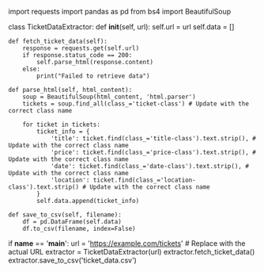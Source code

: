 import requests
import pandas as pd
from bs4 import BeautifulSoup

class TicketDataExtractor:
    def __init__(self, url):
        self.url = url
        self.data = []

    def fetch_ticket_data(self):
        response = requests.get(self.url)
        if response.status_code == 200:
            self.parse_html(response.content)
        else:
            print("Failed to retrieve data")

    def parse_html(self, html_content):
        soup = BeautifulSoup(html_content, 'html.parser')
        tickets = soup.find_all(class_='ticket-class') # Update with the correct class name

        for ticket in tickets:
            ticket_info = {
                'title': ticket.find(class_='title-class').text.strip(), # Update with the correct class name
                'price': ticket.find(class_='price-class').text.strip(), # Update with the correct class name
                'date': ticket.find(class_='date-class').text.strip(), # Update with the correct class name
                'location': ticket.find(class_='location-class').text.strip() # Update with the correct class name
            }
            self.data.append(ticket_info)

    def save_to_csv(self, filename):
        df = pd.DataFrame(self.data)
        df.to_csv(filename, index=False)

if __name__ == '__main__':
    url = 'https://example.com/tickets' # Replace with the actual URL
    extractor = TicketDataExtractor(url)
    extractor.fetch_ticket_data()
    extractor.save_to_csv('ticket_data.csv')
